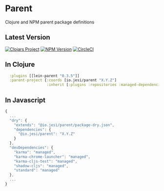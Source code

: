 # Parent
Clojure and NPM parent package definitions

## Latest Version

[![Clojars Project](https://img.shields.io/clojars/v/io.jesi/parent.svg)](https://clojars.org/io.jesi/parent)
[![NPM Version](https://img.shields.io/npm/v/@io.jesi/parent.svg)](https://img.shields.io/npm/v/@io.jesi/parent.svg)
[![CircleCI](https://circleci.com/gh/jesims/parent.svg?style=svg)](https://circleci.com/gh/jesims/parent)

## In Clojure
```clojure
  :plugins [[lein-parent "0.3.5"]]
  :parent-project {:coords [io.jesi/parent "X.Y.Z"]
                   :inherit [:plugins :repositories :managed-dependencies :dependencies :exclusions [:profiles :dev] :test-refresh]}
```

## In Javascript
```javascript
{
  ...
  "dry": {
    "extends": "@io.jesi/parent/package-dry.json",
    "dependencies": {
      "@io.jesi/parent": "X.Y.Z"
    }
  },
  "devDependencies": {
    "karma": "managed",
    "karma-chrome-launcher": "managed",
    "karma-cljs-test": "managed",
    "shadow-cljs": "managed",
    "standard": "managed"
  },
  ...
}
```
